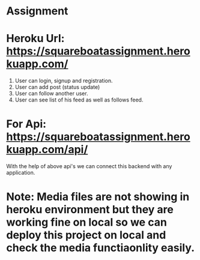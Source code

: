 # Assignment

# Heroku Url: https://squareboatassignment.herokuapp.com/

1. User can login, signup and registration.
2. User can add post (status update)
3. User can follow another user.
4. User can see list of his feed as well as follows feed.

# For Api: https://squareboatassignment.herokuapp.com/api/

With the help of above api's we can connect this backend with any application.

# Note: Media files are not showing in heroku environment but they are working fine on local so we can deploy this project on local and check the media functiaonlity easily.
